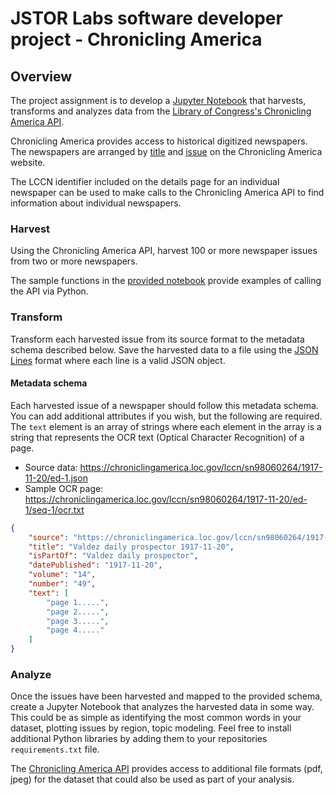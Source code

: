 # JSTOR Labs software developer project - Chronicling America

## Overview

The project assignment is to develop a [Jupyter Notebook](https://jupyter.org/) that harvests, transforms and analyzes data from the [Library of Congress's Chronicling America API](https://chroniclingamerica.loc.gov/about/api/).

Chronicling America provides access to historical digitized newspapers. The newspapers are arranged by [title](https://chroniclingamerica.loc.gov/newspapers/) and [issue](https://chroniclingamerica.loc.gov/lccn/sn84021940/1908-09-03/ed-1/) on the Chronicling America website.

The LCCN identifier included on the details page for an individual newspaper can be used to make calls to the Chronicling America API to find information about individual newspapers.

### Harvest

Using the Chronicling America API, harvest 100 or more newspaper issues from two or more newspapers.

The sample functions in the [provided notebook](chronicling-america-example.ipynb) provide examples of calling the API via Python.

### Transform

Transform each harvested issue from its source format to the metadata schema described below. Save the harvested data to a file using the [JSON Lines](http://jsonlines.org/) format where each line is a valid JSON object.

#### Metadata schema

Each harvested issue of a newspaper should follow this metadata schema. You can add additional attributes if you wish, but the following are required. The `text` element is an array of strings where each element in the array is a string that represents the OCR text (Optical Character Recognition) of a page.

* Source data: https://chroniclingamerica.loc.gov/lccn/sn98060264/1917-11-20/ed-1.json
* Sample OCR page: https://chroniclingamerica.loc.gov/lccn/sn98060264/1917-11-20/ed-1/seq-1/ocr.txt

```json
{
    "source": "https://chroniclingamerica.loc.gov/lccn/sn98060264/1917-11-20/ed-1.json",
    "title": "Valdez daily prospector 1917-11-20",
    "isPartOf": "Valdez daily prospector",
    "datePublished": "1917-11-20",
    "volume": "14",
    "number": "49",
    "text": [
        "page 1.....",
        "page 2.....",
        "page 3.....",
        "page 4....."
    ]
}
```

### Analyze

Once the issues have been harvested and mapped to the provided schema, create a Jupyter Notebook that analyzes the harvested data in some way. This could be as simple as identifying the most common words in your dataset, plotting issues by region, topic modeling. Feel free to install additional Python libraries by adding them to your repositories `requirements.txt` file.

The [Chronicling America API](https://chroniclingamerica.loc.gov/about/api/) provides access to additional file formats (pdf, jpeg) for the dataset that could also be used as part of your analysis.
